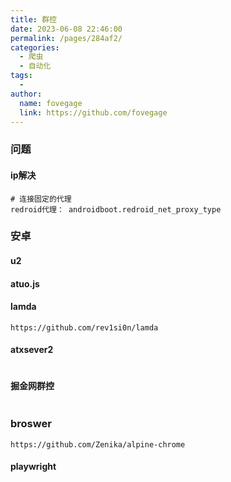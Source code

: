 ```yaml
---
title: 群控
date: 2023-06-08 22:46:00
permalink: /pages/284af2/
categories:
  - 爬虫
  - 自动化
tags:
  - 
author: 
  name: fovegage
  link: https://github.com/fovegage
---
```

### 问题
####  ip解决
```
# 连接固定的代理
redroid代理： androidboot.redroid_net_proxy_type
```
### 安卓
#### u2
#### atuo.js
#### lamda
```
https://github.com/rev1si0n/lamda
```
#### atxsever2
```

```

#### 掘金网群控
```

```
### broswer
```
https://github.com/Zenika/alpine-chrome
```
#### playwright
